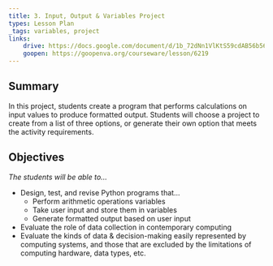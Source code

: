 ```yaml
---
title: 3. Input, Output & Variables Project
types: Lesson Plan
_tags: variables, project
links:
    drive: https://docs.google.com/document/d/1b_72dNn1VlKtS59cdAB56b56W4ECaBpir-cnAddPvvQ/edit
    goopen: https://goopenva.org/courseware/lesson/6219 
---
```


## Summary

In this project, students create a program that performs calculations on input values to produce formatted output. Students will choose a project to create from a list of three options, or generate their own option that meets the activity requirements.

## Objectives

*The students will be able to...*

- Design, test, and revise Python programs that…
    - Perform arithmetic operations variables
    - Take user input and store them in variables
    - Generate formatted output based on user input
- Evaluate the role of data collection in contemporary computing
- Evaluate the kinds of data & decision-making easily represented by computing systems, and those that are excluded by the limitations of computing hardware, data types, etc.
